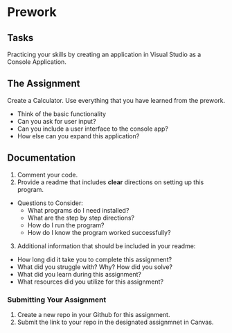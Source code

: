 # Prework

## Tasks
Practicing your skills by creating an application in Visual Studio as a Console Application.

## The Assignment
Create a Calculator. Use everything that you have learned from the prework. 
- Think of the basic functionality
- Can you ask for user input?
- Can you include a user interface to the console app?
- How else can you expand this application? 

## Documentation
1. Comment your code. 
2. Provide a readme that includes **clear** directions on setting up this program.
  - Questions to Consider:
    - What programs do I need installed?
    - What are the step by step directions?
    - How do I run the program? 
    - How do I know the program worked successfully?
3. Additional information that should be included in your readme:
  - How long did it take you to complete this assignment?
  - What did you struggle with? Why? How did you solve?
  - What did you learn during this assignment?
  - What resources did you utilize for this assignment?

### Submitting Your Assignment
1. Create a new repo in your Github for this assignment.
2. Submit the link to your repo in the designated assignmnet in Canvas.  
